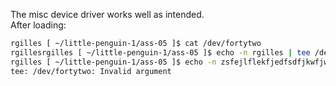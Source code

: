 The misc device driver works well as intended.  
After loading:
```sh
rgilles [ ~/little-penguin-1/ass-05 ]$ cat /dev/fortytwo 
rgillesrgilles [ ~/little-penguin-1/ass-05 ]$ echo -n rgilles | tee /dev/fortytwo > /dev/null
rgilles [ ~/little-penguin-1/ass-05 ]$ echo -n zsfejlflekfjedfsdfjkwfjweklfjkw | tee /dev/fortytwo > /dev/null
tee: /dev/fortytwo: Invalid argument
```
